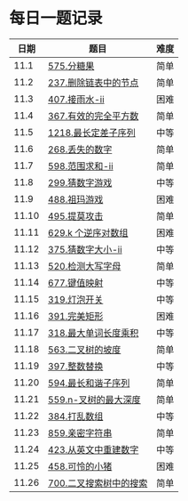 # 每日一题记录

| 日期  | 题目                                                         | 难度 |
| ----- | ------------------------------------------------------------ | ---- |
| 11.1  | [575.分糖果](./record/575.分糖果.md)                         | 简单 |
| 11.2  | [237.删除链表中的节点](./record/237.删除链表中的节点.md)     | 简单 |
| 11.3  | [407.接雨水-ii](./record/407.接雨水-ii.md)                   | 困难 |
| 11.4  | [367.有效的完全平方数](./record/367.有效的完全平方数.md)     | 简单 |
| 11.5  | [1218.最长定差子序列](./record/1218.最长定差子序列.md)       | 中等 |
| 11.6  | [268.丢失的数字](./record/268.丢失的数字.md)                 | 简单 |
| 11.7  | [598.范围求和-ii](./record/598.范围求和-ii.md)               | 简单 |
| 11.8  | [299.猜数字游戏](./record/299.猜数字游戏.md)                 | 中等 |
| 11.9  | [488.祖玛游戏](./record/488.祖玛游戏.md)                     | 困难 |
| 11.10 | [495.提莫攻击](./record/495.提莫攻击.md)                     | 简单 |
| 11.11 | [629.k 个逆序对数组](./record/629.k个逆序对数组.md)          | 困难 |
| 11.12 | [375.猜数字大小-ii](./record/375.猜数字大小-ii.md)           | 中等 |
| 11.13 | [520.检测大写字母](./record/520.检测大写字母.md)             | 简单 |
| 11.14 | [677.键值映射](./record/677.键值映射.md)                     | 中等 |
| 11.15 | [319.灯泡开关](./record/319.灯泡开关.md)                     | 中等 |
| 11.16 | [391.完美矩形](./record/391.完美矩形.md)                     | 困难 |
| 11.17 | [318.最大单词长度乘积](./record/318.最大单词长度乘积.md)     | 中等 |
| 11.18 | [563.二叉树的坡度](./record/563.二叉树的坡度.md)             | 简单 |
| 11.19 | [397.整数替换](./record/397.整数替换.md)                     | 中等 |
| 11.20 | [594.最长和谐子序列](./record/594.最长和谐子序列.md)         | 简单 |
| 11.21 | [559.n-叉树的最大深度](./record/559.n-叉树的最大深度.md)     | 简单 |
| 11.22 | [384.打乱数组](./record/384.打乱数组.md)                     | 中等 |
| 11.23 | [859.亲密字符串](./record/859.亲密字符串.md)                 | 简单 |
| 11.24 | [423.从英文中重建数字](./record/423.从英文中重建数字.md)     | 中等 |
| 11.25 | [458.可怜的小猪](./record/458.可怜的小猪.md)                 | 困难 |
| 11.26 | [700.二叉搜索树中的搜索](./record/700.二叉搜索树中的搜索.md) | 简单 |
